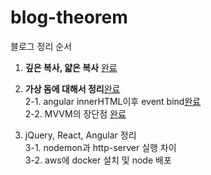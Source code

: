 # blog-theorem
블로그 정리 순서 

1. <b>깊은 복사, 얇은 복사</b> [완료](https://blog.naver.com/sksksms2/222130355387) <br>

2. <b>가상 돔에 대해서 정리</b>[완료](https://blog.naver.com/sksksms2/222131481911) <br>
2-1. angular innerHTML이후 event bind[완료](https://blog.naver.com/sksksms2/222133658519) <br>
2-2. MVVM의 장단점 [완료](https://blog.naver.com/sksksms2/222134711830)<br>

3. jQuery, React, Angular 정리 <br> 
3-1. nodemon과 http-server 실행 차이 <br>
3-2. aws에 docker 설치 및 node 배포
